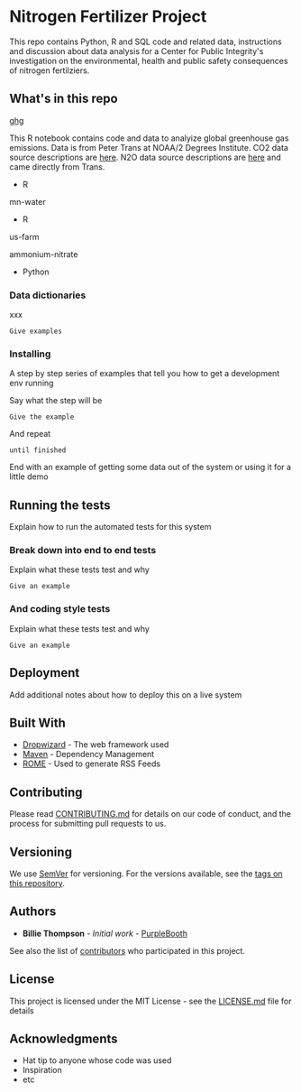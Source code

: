 # Nitrogen Fertilizer Project

This repo contains Python, R and SQL code and related data, instructions and discussion about data analysis for a Center for Public Integrity's investigation on the environmental, health and public safety consequences of nitrogen fertilziers.

## What's in this repo

[ghg](https://github.com/joewertz/nitrogen/tree/master/ghg)

This R notebook contains code and data to analyize global greenhouse gas emissions. Data is from Peter Trans at NOAA/2 Degrees Institute. CO2 data source descriptions are [here](https://www.co2levels.org/#sources). N2O data source descriptions are [here](https://www.n2olevels.org/#sources) and came directly from Trans.
- R

mn-water
- R

us-farm

ammonium-nitrate
- Python

### Data dictionaries

xxx
```
Give examples
```

### Installing

A step by step series of examples that tell you how to get a development env running

Say what the step will be

```
Give the example
```

And repeat

```
until finished
```

End with an example of getting some data out of the system or using it for a little demo

## Running the tests

Explain how to run the automated tests for this system

### Break down into end to end tests

Explain what these tests test and why

```
Give an example
```

### And coding style tests

Explain what these tests test and why

```
Give an example
```

## Deployment

Add additional notes about how to deploy this on a live system

## Built With

* [Dropwizard](http://www.dropwizard.io/1.0.2/docs/) - The web framework used
* [Maven](https://maven.apache.org/) - Dependency Management
* [ROME](https://rometools.github.io/rome/) - Used to generate RSS Feeds

## Contributing

Please read [CONTRIBUTING.md](https://gist.github.com/PurpleBooth/b24679402957c63ec426) for details on our code of conduct, and the process for submitting pull requests to us.

## Versioning

We use [SemVer](http://semver.org/) for versioning. For the versions available, see the [tags on this repository](https://github.com/your/project/tags). 

## Authors

* **Billie Thompson** - *Initial work* - [PurpleBooth](https://github.com/PurpleBooth)

See also the list of [contributors](https://github.com/your/project/contributors) who participated in this project.

## License

This project is licensed under the MIT License - see the [LICENSE.md](LICENSE.md) file for details

## Acknowledgments

* Hat tip to anyone whose code was used
* Inspiration
* etc

